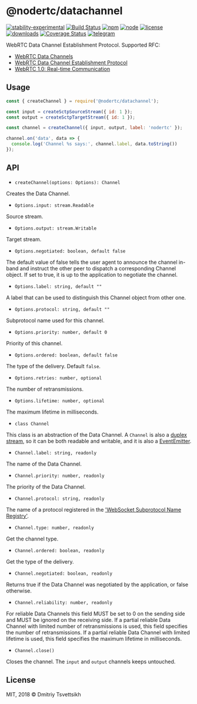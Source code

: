 # @nodertc/datachannel

[![stability-experimental](https://img.shields.io/badge/stability-experimental-orange.svg)](https://github.com/emersion/stability-badges#experimental)
[![Build Status](https://travis-ci.com/nodertc/datachannel.svg?branch=master)](https://travis-ci.com/nodertc/datachannel)
[![npm](https://img.shields.io/npm/v/@nodertc/datachannel.svg)](https://www.npmjs.com/package/@nodertc/datachannel)
[![node](https://img.shields.io/node/v/@nodertc/datachannel.svg)](https://www.npmjs.com/package/@nodertc/datachannel)
[![license](https://img.shields.io/npm/l/@nodertc/datachannel.svg)](https://www.npmjs.com/package/@nodertc/datachannel)
[![downloads](https://img.shields.io/npm/dm/@nodertc/datachannel.svg)](https://www.npmjs.com/package/@nodertc/datachannel)
[![Coverage Status](https://coveralls.io/repos/github/nodertc/datachannel/badge.svg?branch=master)](https://coveralls.io/github/nodertc/datachannel?branch=master)
[![telegram](https://img.shields.io/badge/telegram-nodertc-brightgreen.svg)](https://t.me/nodertc)

WebRTC Data Channel Establishment Protocol. Supported RFC:

* [WebRTC Data Channels](https://tools.ietf.org/html/draft-ietf-rtcweb-data-channel-13)
* [WebRTC Data Channel Establishment Protocol](https://tools.ietf.org/html/draft-ietf-rtcweb-data-protocol-09)
* [WebRTC 1.0: Real-time Communication](https://www.w3.org/TR/webrtc/#peer-to-peer-data-api)

## Usage

```js
const { createChannel } = require('@nodertc/datachannel');

const input = createSctpSourceStream({ id: 1 });
const output = createSctpTargetStream({ id: 1 });

const channel = createChannel({ input, output, label: 'nodertc' });

channel.on('data', data => {
  console.log('Channel %s says:', channel.label, data.toString())
});
```

## API

* `createChannel(options: Options): Channel`

Creates the Data Channel.

* `Options.input: stream.Readable`

Source stream.

* `Options.output: stream.Writable`

Target stream.

* `Options.negotiated: boolean, default false`

The default value of false tells the user agent to announce the channel in-band and instruct the other peer to dispatch a corresponding Channel object. If set to true, it is up to the application to negotiate the channel.

* `Options.label: string, default ""`

A label that can be used to distinguish this Channel object from other one.

* `Options.protocol: string, default ""`

Subprotocol name used for this channel.

* `Options.priority: number, default 0`

Priority of this channel.

* `Options.ordered: boolean, default false`

The type of the delivery. Default `false`.

* `Options.retries: number, optional`

The number of retransmissions.

* `Options.lifetime: number, optional`

The maximum lifetime in milliseconds.

* `class Channel`

This class is an abstraction of the Data Channel. A `Channel` is also a [duplex stream](https://nodejs.org/api/stream.html#stream_class_stream_duplex), so it can be both readable and writable, and it is also a [EventEmitter](https://nodejs.org/api/events.html#events_class_eventemitter).

* `Channel.label: string, readonly`

The name of the Data Channel.

* `Channel.priority: number, readonly`

The priority of the Data Channel.

* `Channel.protocol: string, readonly`

The name of a protocol registered in the ['WebSocket Subprotocol Name Registry'](https://www.iana.org/assignments/websocket/websocket.xml).

* `Channel.type: number, readonly`

Get the channel type.

* `Channel.ordered: boolean, readonly`

Get the type of the delivery.

* `Channel.negotiated: boolean, readonly`

Returns true if the Data Channel was negotiated by the application, or false otherwise.

* `Channel.reliability: number, readonly`

For reliable Data Channels this field MUST be set to 0 on the sending side and MUST be ignored on the receiving side. If a partial reliable Data Channel with limited number of retransmissions is used, this field specifies the number of retransmissions.  If a partial reliable Data Channel with limited lifetime is used, this field specifies the maximum lifetime in milliseconds.

* `Channel.close()`

Closes the channel. The `input` and `output` channels keeps untouched.

## License

MIT, 2018 &copy; Dmitriy Tsvettsikh
